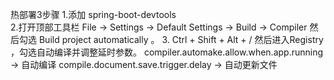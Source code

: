 热部署3步骤
1.添加 spring-boot-devtools<br>
2.打开顶部工具栏 File -> Settings -> Default Settings -> Build -> Compiler 然后勾选 Build project automatically 。
3. Ctrl + Shift + Alt + / 然后进入Registry ，勾选自动编译并调整延时参数。
compiler.automake.allow.when.app.running -> 自动编译
compile.document.save.trigger.delay -> 自动更新文件


